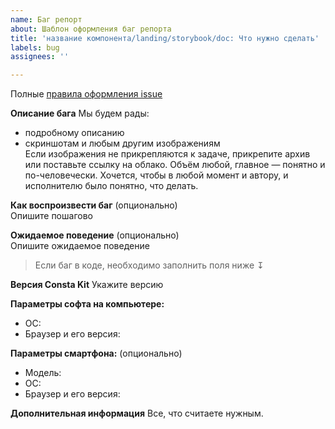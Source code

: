 ```yaml
---
name: Баг репорт
about: Шаблон оформления баг репорта
title: 'название компонента/landing/storybook/doc: Что нужно сделать'
labels: bug
assignees: ''

---
```


Полные [правила оформления issue](https://consta-uikit.vercel.app/?path=/docs/common-develop-issues--page)

**Описание бага**
Мы будем рады:
- подробному описанию
- скриншотам и любым другим изображениям  
Если изображения не прикрепляются к задаче, прикрепите архив или поставьте ссылку на облако. Объём любой, главное — понятно и по-человечески. Хочется, чтобы в любой момент и автору, и исполнителю было понятно, что делать.

**Как воспроизвести баг** (опционально)  
Опишите пошагово

**Ожидаемое поведение** (опционально)  
Опишите ожидаемое поведение

> Если баг в коде, необходимо заполнить поля ниже ↧  

**Версия Consta Kit**
Укажите версию

**Параметры софта на компьютере:**
 - ОС: 
 - Браузер и его версия:

**Параметры смартфона:** (опционально)
 - Модель: 
 - ОС: 
 - Браузер и его версия:

**Дополнительная информация**
Все, что считаете нужным.
